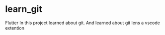 # learn_git
Flutter
In this project learned about git.
And learned about git lens a vscode extention
